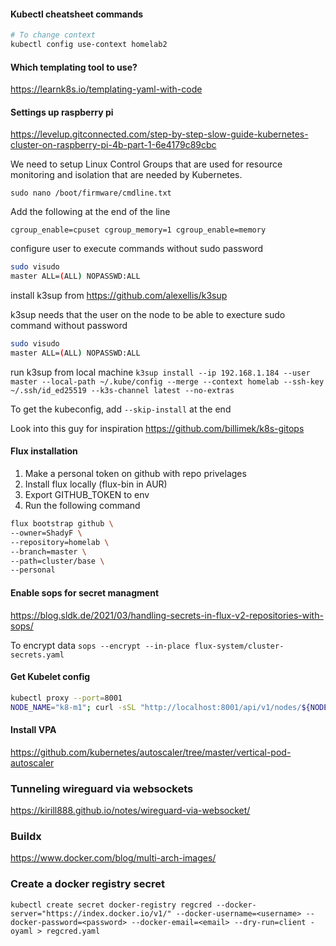#### Kubectl cheatsheet commands

```bash
# To change context
kubectl config use-context homelab2 
```

#### Which templating tool to use?

https://learnk8s.io/templating-yaml-with-code

#### Settings up raspberry pi

https://levelup.gitconnected.com/step-by-step-slow-guide-kubernetes-cluster-on-raspberry-pi-4b-part-1-6e4179c89cbc

We need to setup Linux Control Groups that are used for resource monitoring and isolation that are needed by Kubernetes.

`sudo nano /boot/firmware/cmdline.txt`

Add the following at the end of the line

`cgroup_enable=cpuset cgroup_memory=1 cgroup_enable=memory`

configure user to execute commands without sudo password

```bash
sudo visudo
master ALL=(ALL) NOPASSWD:ALL
```

install k3sup from https://github.com/alexellis/k3sup

k3sup needs that the user on the node to be able to execture sudo command without password

```bash
sudo visudo
master ALL=(ALL) NOPASSWD:ALL
```

run k3sup from local machine
`k3sup install --ip 192.168.1.184 --user master --local-path ~/.kube/config --merge --context homelab --ssh-key ~/.ssh/id_ed25519 --k3s-channel latest --no-extras`

To get the kubeconfig, add `--skip-install` at the end

Look into this guy for inspiration https://github.com/billimek/k8s-gitops

#### Flux installation

1. Make a personal token on github with repo privelages
2. Install flux locally (flux-bin in AUR)
3. Export GITHUB_TOKEN to env
4. Run the following command

```bash
flux bootstrap github \                                                                                                                                                                                  Thu 13 May 2021 05:29:10 PM UTC
--owner=ShadyF \
--repository=homelab \
--branch=master \
--path=cluster/base \
--personal
```

#### Enable sops for secret managment

https://blog.sldk.de/2021/03/handling-secrets-in-flux-v2-repositories-with-sops/

To encrypt data
`sops --encrypt --in-place flux-system/cluster-secrets.yaml `

#### Get Kubelet config

```bash
kubectl proxy --port=8001
NODE_NAME="k8-m1"; curl -sSL "http://localhost:8001/api/v1/nodes/${NODE_NAME}/proxy/configz" | jq '.kubeletconfig|.kind="KubeletConfiguration"|.apiVersion="kubelet.config.k8s.io/v1beta1"' > kubelet_configz_${NODE_NAME}
```

#### Install VPA

https://github.com/kubernetes/autoscaler/tree/master/vertical-pod-autoscaler

### Tunneling wireguard via websockets

https://kirill888.github.io/notes/wireguard-via-websocket/

### Buildx
https://www.docker.com/blog/multi-arch-images/

### Create a docker registry secret
`kubectl create secret docker-registry regcred --docker-server="https://index.docker.io/v1/" --docker-username=<username> --docker-password=<password> --docker-email=<email> --dry-run=client -oyaml > regcred.yaml`